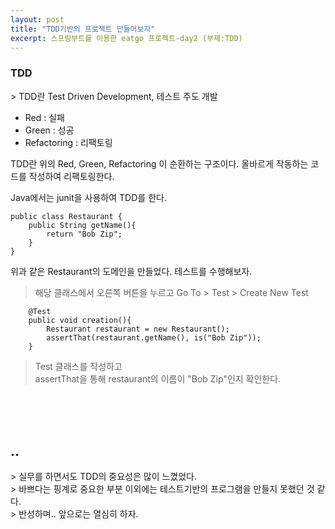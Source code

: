 ```yaml
---
layout: post
title: "TDD기반의 프로젝트 만들어보자"
excerpt: 스프링부트를 이용한 eatgo 프로젝트-day2 (부제:TDD)
---
```


<h3>TDD</h3>
> TDD란 Test Driven Development, 테스트 주도 개발

- Red : 실패
- Green : 성공
- Refactoring : 리팩토링

TDD란 위의 Red, Green, Refactoring 이 순환하는 구조이다.
올바르게 작동하는 코드를 작성하여 리팩토링한다.

Java에서는 junit을 사용하여 TDD를 한다.

```
public class Restaurant {
    public String getName(){
        return "Bob Zip";
    }
}
```
위과 같은 Restaurant의 도메인을 만들었다.
테스트를 수행해보자.

> 해당 클래스에서 오른쪽 버튼을 누르고 Go To > Test > Create New Test
 
```
    @Test
    public void creation(){
        Restaurant restaurant = new Restaurant();
        assertThat(restaurant.getName(), is("Bob Zip"));
    }
```

>Test 클래스를 작성하고 <br>
>assertThat을 통해 restaurant의 이름이 "Bob Zip"인지 확인한다.

<br><br><br>

    

<h2>..</h2>
> 실무를 하면서도 TDD의 중요성은 많이 느꼈었다.<br>
> 바쁘다는 핑계로 중요한 부분 이외에는 테스트기반의 프로그램을 만들지 못했던 것 같다.<br>
> 반성하며.. 앞으로는 열심히 하자.